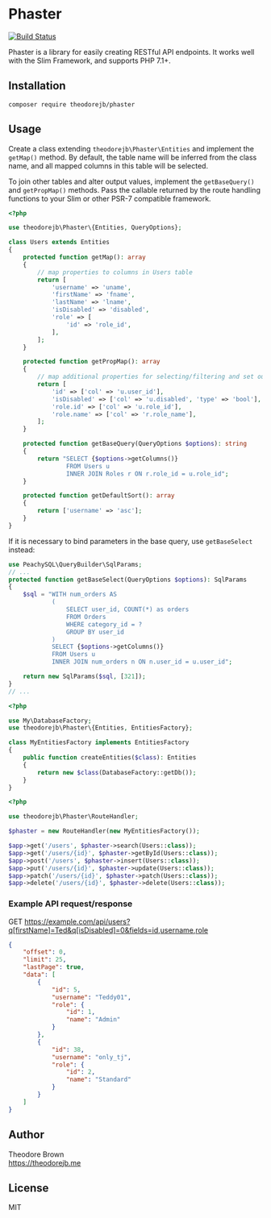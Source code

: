 # Phaster

[![Build Status](https://travis-ci.org/theodorejb/phaster.svg?branch=master)](https://travis-ci.org/theodorejb/phaster)

Phaster is a library for easily creating RESTful API endpoints.
It works well with the Slim Framework, and supports PHP 7.1+.

## Installation

`composer require theodorejb/phaster`

## Usage

Create a class extending `theodorejb\Phaster\Entities` and implement the
`getMap()` method. By default, the table name will be inferred from the
class name, and all mapped columns in this table will be selected.

To join other tables and alter output values, implement the `getBaseQuery()`
and `getPropMap()` methods. Pass the callable returned by the route handling
functions to your Slim or other PSR-7 compatible framework.

```php
<?php

use theodorejb\Phaster\{Entities, QueryOptions};

class Users extends Entities
{
    protected function getMap(): array
    {
        // map properties to columns in Users table
        return [
            'username' => 'uname',
            'firstName' => 'fname',
            'lastName' => 'lname',
            'isDisabled' => 'disabled',
            'role' => [
                'id' => 'role_id',
            ],
        ];
    }

    protected function getPropMap(): array
    {
        // map additional properties for selecting/filtering and set output options
        return [
            'id' => ['col' => 'u.user_id'],
            'isDisabled' => ['col' => 'u.disabled', 'type' => 'bool'],
            'role.id' => ['col' => 'u.role_id'],
            'role.name' => ['col' => 'r.role_name'],
        ];
    }

    protected function getBaseQuery(QueryOptions $options): string
    {
        return "SELECT {$options->getColumns()}
                FROM Users u
                INNER JOIN Roles r ON r.role_id = u.role_id";
    }

    protected function getDefaultSort(): array
    {
        return ['username' => 'asc'];
    }
}
```

If it is necessary to bind parameters in the base query, use `getBaseSelect` instead:

```php
use PeachySQL\QueryBuilder\SqlParams;
// ...
protected function getBaseSelect(QueryOptions $options): SqlParams
{
    $sql = "WITH num_orders AS
            (
                SELECT user_id, COUNT(*) as orders
                FROM Orders
                WHERE category_id = ?
                GROUP BY user_id
            )
            SELECT {$options->getColumns()}
            FROM Users u
            INNER JOIN num_orders n ON n.user_id = u.user_id";

    return new SqlParams($sql, [321]);
}
// ...
```

```php
<?php

use My\DatabaseFactory;
use theodorejb\Phaster\{Entities, EntitiesFactory};

class MyEntitiesFactory implements EntitiesFactory
{
    public function createEntities($class): Entities
    {
        return new $class(DatabaseFactory::getDb());
    }
}
```

```php
<?php

use theodorejb\Phaster\RouteHandler;

$phaster = new RouteHandler(new MyEntitiesFactory());

$app->get('/users', $phaster->search(Users::class));
$app->get('/users/{id}', $phaster->getById(Users::class));
$app->post('/users', $phaster->insert(Users::class));
$app->put('/users/{id}', $phaster->update(Users::class));
$app->patch('/users/{id}', $phaster->patch(Users::class));
$app->delete('/users/{id}', $phaster->delete(Users::class));
```

### Example API request/response

GET https://example.com/api/users?q[firstName]=Ted&q[isDisabled]=0&fields=id,username,role

```json
{
    "offset": 0,
    "limit": 25,
    "lastPage": true,
    "data": [
        {
            "id": 5,
            "username": "Teddy01",
            "role": {
                "id": 1,
                "name": "Admin"
            }
        },
        {
            "id": 38,
            "username": "only_tj",
            "role": {
                "id": 2,
                "name": "Standard"
            }
        }
    ]
}
```

## Author

Theodore Brown  
<https://theodorejb.me>

## License

MIT
